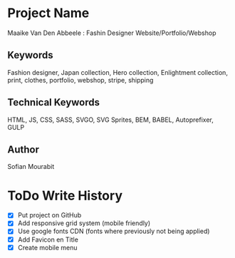 # Project Name

Maaike Van Den Abbeele : Fashin Designer Website/Portfolio/Webshop

## Keywords

Fashion designer,
Japan collection,
Hero collection,
Enlightment collection,
print,
clothes,
portfolio,
webshop,
stripe,
shipping


## Technical Keywords
HTML,
JS,
CSS,
SASS,
SVGO,
SVG Sprites,
BEM,
BABEL,
Autoprefixer,
GULP


## Author

Sofian Mourabit


# ToDo Write History

- [x] Put project on GitHub
- [x] Add responsive grid system (mobile friendly)
- [x] Use google fonts CDN (fonts where previously not being applied)
- [x] Add Favicon en Title
- [x] Create mobile menu
